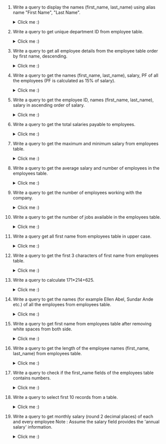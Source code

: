 1. Write a query to display the names (first_name, last_name) using alias name "First Name", "Last Name". 
    <details>
      <summary>Click me :)</summary>

    ```sql
    mysql> SELECT *
    -> FROm movies
    -> LImIT 5;

    +----------+---------------------------------------------+-----------+--------------+-------------+----------------+-------------+
    | movie_id | title                                       | industry  | release_year | imdb_rating | studio         | language_id |
    +----------+---------------------------------------------+-----------+--------------+-------------+----------------+-------------+
    |      101 | K.G.F: Chapter 2                            | Bollywood |         2022 |         8.4 | Hombale Films  |           3 |
    |      102 | Doctor Strange in the multiverse of madness | Hollywood |         2022 |         7.0 | marvel Studios |           5 |
    |      103 | Thor: The Dark World                        | Hollywood |         2013 |         6.8 | marvel Studios |           5 |
    |      104 | Thor: Ragnarok                              | Hollywood |         2017 |         7.9 | marvel Studios |           5 |
    |      105 | Thor: Love and Thunder                      | Hollywood |         2022 |         6.8 | marvel Studios |           5 |
    +----------+---------------------------------------------+-----------+--------------+-------------+----------------+-------------+
    ```
    </details> 
2. Write a query to get unique department ID from employee table.
    <details>
      <summary>Click me :)</summary>

    ```sql
    
    ```
    </details> 
3. Write a query to get all employee details from the employee table order by first name, descending.
    <details>
      <summary>Click me :)</summary>

    ```sql
    
    ```
    </details> 
4. Write a query to get the names (first_name, last_name), salary, PF of all the employees (PF is calculated as 15% of salary).
    <details>
      <summary>Click me :)</summary>

    ```sql
    
    ```
    </details> 
5. Write a query to get the employee ID, names (first_name, last_name), salary in ascending order of salary.
    <details>
      <summary>Click me :)</summary>

    ```sql
    
    ```
    </details> 
6. Write a query to get the total salaries payable to employees.
    <details>
      <summary>Click me :)</summary>

    ```sql
    
    ```
    </details> 
7. Write a query to get the maximum and minimum salary from employees table.
    <details>
      <summary>Click me :)</summary>

    ```sql
    
    ```
    </details> 
8. Write a query to get the average salary and number of employees in the employees table.
    <details>
      <summary>Click me :)</summary>

    ```sql
    
    ```
    </details> 
9. Write a query to get the number of employees working with the company.
    <details>
      <summary>Click me :)</summary>

    ```sql
    
    ```
    </details> 
10. Write a query to get the number of jobs available in the employees table.
    <details>
      <summary>Click me :)</summary>

    ```sql
    
    ```
    </details> 
11. Write a query get all first name from employees table in upper case.
    <details>
      <summary>Click me :)</summary>

    ```sql
    
    ```
    </details> 
12. Write a query to get the first 3 characters of first name from employees table.
    <details>
      <summary>Click me :)</summary>

    ```sql
    
    ```
    </details> 
13. Write a query to calculate 171*214+625.
    <details>
      <summary>Click me :)</summary>

    ```sql
    
    ```
    </details> 
14. Write a query to get the names (for example Ellen Abel, Sundar Ande etc.) of all the employees from employees table.
    <details>
      <summary>Click me :)</summary>

    ```sql
    
    ```
    </details> 
15. Write a query to get first name from employees table after removing white spaces from both side.
    <details>
      <summary>Click me :)</summary>

    ```sql
    
    ```
    </details> 
16. Write a query to get the length of the employee names (first_name, last_name) from employees table.
    <details>
      <summary>Click me :)</summary>

    ```sql
    
    ```
    </details> 
17. Write a query to check if the first_name fields of the employees table contains numbers.
    <details>
      <summary>Click me :)</summary>

    ```sql
    
    ```
    </details> 
18. Write a query to select first 10 records from a table.
    <details>
      <summary>Click me :)</summary>

    ```sql
    
    ```
    </details> 
19. Write a query to get monthly salary (round 2 decimal places) of each and every employee
Note : Assume the salary field provides the 'annual salary' information.
    <details>
      <summary>Click me :)</summary>

    ```sql
    
    ```
    </details> 
